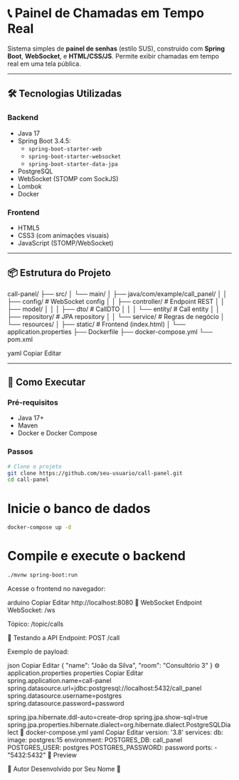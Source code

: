 # 📞 Painel de Chamadas em Tempo Real

Sistema simples de **painel de senhas** (estilo SUS), construído com **Spring Boot**, **WebSocket**, e **HTML/CSS/JS**. Permite exibir chamadas em tempo real em uma tela pública.

---

## 🛠️ Tecnologias Utilizadas

### Backend
- Java 17
- Spring Boot 3.4.5:
  - `spring-boot-starter-web`
  - `spring-boot-starter-websocket`
  - `spring-boot-starter-data-jpa`
- PostgreSQL
- WebSocket (STOMP com SockJS)
- Lombok
- Docker

### Frontend
- HTML5
- CSS3 (com animações visuais)
- JavaScript (STOMP/WebSocket)

---

## 📦 Estrutura do Projeto

call-panel/
├── src/
│ └── main/
│ ├── java/com/example/call_panel/
│ │ ├── config/ # WebSocket config
│ │ ├── controller/ # Endpoint REST
│ │ ├── model/
│ │ │ ├── dto/ # CallDTO
│ │ │ └── entity/ # Call entity
│ │ ├── repository/ # JPA repository
│ │ └── service/ # Regras de negócio
│ └── resources/
│ ├── static/ # Frontend (index.html)
│ └── application.properties
├── Dockerfile
├── docker-compose.yml
└── pom.xml

yaml
Copiar
Editar

---

## 🚀 Como Executar

### Pré-requisitos
- Java 17+
- Maven
- Docker e Docker Compose

### Passos

```bash
# Clone o projeto
git clone https://github.com/seu-usuario/call-panel.git
cd call-panel
```
# Inicie o banco de dados
```bash
docker-compose up -d
```
# Compile e execute o backend
```bash
./mvnw spring-boot:run
```
Acesse o frontend no navegador:

arduino
Copiar
Editar
http://localhost:8080
📡 WebSocket
Endpoint WebSocket: /ws

Tópico: /topic/calls

🧪 Testando a API
Endpoint: POST /call

Exemplo de payload:

json
Copiar
Editar
{
  "name": "João da Silva",
  "room": "Consultório 3"
}
⚙️ application.properties
properties
Copiar
Editar
spring.application.name=call-panel
spring.datasource.url=jdbc:postgresql://localhost:5432/call_panel
spring.datasource.username=postgres
spring.datasource.password=password

spring.jpa.hibernate.ddl-auto=create-drop
spring.jpa.show-sql=true
spring.jpa.properties.hibernate.dialect=org.hibernate.dialect.PostgreSQLDialect
🐳 docker-compose.yml
yaml
Copiar
Editar
version: '3.8'
services:
  db:
    image: postgres:15
    environment:
      POSTGRES_DB: call_panel
      POSTGRES_USER: postgres
      POSTGRES_PASSWORD: password
    ports:
      - "5432:5432"
📸 Preview
<!-- Substitua o link abaixo por uma imagem real do seu projeto -->

👤 Autor
Desenvolvido por Seu Nome 🚀
